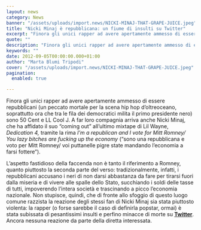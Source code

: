 ```yaml
---
layout: news
category: News
banner: "/assets/uploads/import.news/NICKI-MINAJ-THAT-GRAPE-JUICE.jpeg"
title: "Nicki Minaj è repubblicana: un fiume di insulti su Twitter"
excerpt: "Finora gli unici rapper ad avere apertamente ammesso di essere repubblicani (un peccato mortale per la scena hip hop d’oltreoceano, soprattutto ora che tra le fila dei democratici milita il primo presidente nero) sono 50 Cent e LL Cool J. A far loro compagnia arriva anche Nicki Minaj, che ha affidato il suo “coming out” [&hellip"
quote: ""
description: "Finora gli unici rapper ad avere apertamente ammesso di essere repubblicani (un peccato mortale per la scena hip hop d’oltreoceano, soprattutto ora che tra le fila dei democratici milita il primo presidente nero) sono 50 Cent e LL Cool J. A far loro compagnia arriva anche Nicki Minaj, che ha affidato il suo “coming out” [&hellip"
keywords: ""
date: 2012-09-05T00:00:00.000+01:00
author: "Marta Blumi Tripodi"
cover: "/assets/uploads/import.news/NICKI-MINAJ-THAT-GRAPE-JUICE.jpeg"
pagination:
  enabled: true

---
```


Finora gli unici rapper ad avere apertamente ammesso di essere repubblicani (un peccato mortale per la scena hip hop d’oltreoceano, soprattutto ora che tra le fila dei democratici milita il primo presidente nero) sono 50 Cent e LL Cool J. A far loro compagnia arriva anche Nicki Minaj, che ha affidato il suo “coming out” all’ultimo mixtape di Lil Wayne, _Dedication 4,_ tramite la rima _I’m a republican and I vote for Mitt Romney/ You lazy bitches are fucking up the economy_ (“sono una repubblicana e voto per Mitt Romney/ voi puttanelle pigre state mandando l’economia a farsi fottere”).

L’aspetto fastidioso della faccenda non è tanto il riferimento a Romney, quanto piuttosto la seconda parte del verso: tradizionalmente, infatti, i repubblicani accusano i neri di non darsi abbastanza da fare per tirarsi fuori dalla miseria e di vivere alle spalle dello Stato, succhiando i soldi delle tasse di tutti, impoverendo l’intera società e trascinando a picco l’economia nazionale. Non stupisce, quindi, che di fronte allo sfoggio di questo luogo comune razzista la reazione degli stessi fan di Nicki Minaj sia stata piuttosto violenta: la rapper (o forse sarebbe il caso di definirla popstar, ormai) è stata subissata di pesantissimi insulti e perfino minacce di morte su [**Twitter**](https://twitter.com/NICKIMINAJ "https://twitter.com/NICKIMINAJ"). Ancora nessuna reazione da parte della diretta interessata.